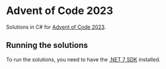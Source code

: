 # Advent of Code 2023

Solutions in C# for [Advent of Code 2023](https://adventofcode.com/2023).

## Running the solutions

To run the solutions, you need to have the [.NET 7 SDK](https://dotnet.microsoft.com/download/dotnet/7.0) installed.


